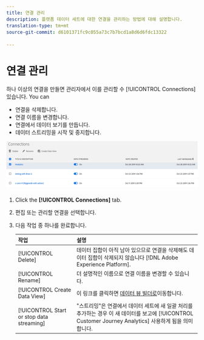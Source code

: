 ```yaml
---
title: 연결 관리
description: 플랫폼 데이터 세트에 대한 연결을 관리하는 방법에 대해 설명합니다.
translation-type: tm+mt
source-git-commit: d6101371fc9c055a73c7b7bcd1a8d6d6fdc13322

---
```



# 연결 관리

하나 이상의 연결을 만들면 관리자에서 이를 관리할 수 [!UICONTROL Connections] 있습니다. You can

* 연결을 삭제합니다.
* 연결 이름을 변경합니다.
* 연결에서 데이터 보기를 만듭니다.
* 데이터 스트리밍을 시작 및 중지합니다.

![연결 관리자](assets/connections-manager.png)

1. Click the **[!UICONTROL Connections]** tab.

2. 편집 또는 관리할 연결을 선택합니다.

3. 다음 작업 중 하나를 완료합니다.

   | 작업 | 설명 |
   |---|---|
   | [!UICONTROL Delete] | 데이터 집합이 아직 남아 있으므로 연결을 삭제해도 데이터 집합이 삭제되지 않습니다 [!DNL Adobe Experience Platform]. |
   | [!UICONTROL Rename] | 더 설명적인 이름으로 연결 이름을 변경할 수 있습니다. |
   | [!UICONTROL Create Data View] | 이 링크를 클릭하면 [데이터 뷰 빌더로](/help/data-views/create-dataview.md)이동합니다. |
   | [!UICONTROL Start or stop data streaming] | &quot;스트리밍&quot;은 연결에서 데이터 세트에 새 일괄 처리를 추가하는 경우 이 새 데이터를 보고에 [!UICONTROL Customer Journey Analytics] 사용하게 됨을 의미합니다. |


